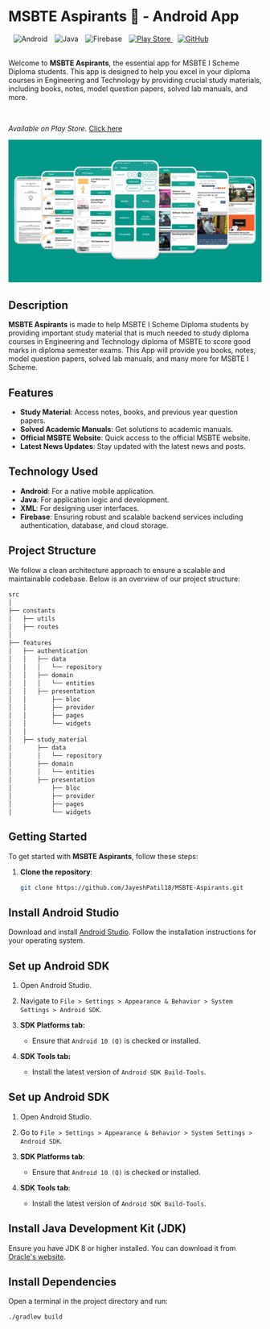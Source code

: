 <div align="left">
  <h1>MSBTE Aspirants 🚀 - Android App</h1>
  <img alt="Android" src="https://img.shields.io/badge/Android-3DDC84?style=for-the-badge&logo=android&logoColor=white" style="margin-left: 10px;">
  <img alt="Java" src="https://img.shields.io/badge/Java-007396?style=for-the-badge&logo=java&logoColor=white" style="margin-left: 10px;">
  <img alt="Firebase" src="https://img.shields.io/badge/Firebase-FFCA28?style=for-the-badge&logo=firebase&logoColor=black" style="margin-left: 10px;">
  <a href="https://play.google.com/store/apps/details?id=com.msbteapp.msbtewallah">
    <img alt="Play Store" src="https://img.shields.io/badge/Google_Play-34A853?style=for-the-badge&logo=google-play&logoColor=white" style="margin-left: 10px;">
  </a>
  <a href="https://github.com/JayeshPatil18/MSBTE-Aspirants">
    <img alt="GitHub" src="https://img.shields.io/badge/GitHub-181717?style=for-the-badge&logo=github&logoColor=white" style="margin-left: 10px;">
  </a>
</div>
</br>

Welcome to **MSBTE Aspirants**, the essential app for MSBTE I Scheme Diploma students. This app is designed to help you excel in your diploma courses in Engineering and Technology by providing crucial study materials, including books, notes, model question papers, solved lab manuals, and more.

</br>

*Available on Play Store.* [Click here](https://play.google.com/store/apps/details?id=com.msbteapp.msbtewallah)

![Available](https://github.com/JayeshPatil18/MSBTE-Aspirants/blob/master/msbte-aspirants.png)

## Description

**MSBTE Aspirants** is made to help MSBTE I Scheme Diploma students by providing important study material that is much needed to study diploma courses in Engineering and Technology diploma of MSBTE to score good marks in diploma semester exams. This App will provide you books, notes, model question papers, solved lab manuals, and many more for MSBTE I Scheme.

## Features

- **Study Material**: Access notes, books, and previous year question papers.
- **Solved Academic Manuals**: Get solutions to academic manuals.
- **Official MSBTE Website**: Quick access to the official MSBTE website.
- **Latest News Updates**: Stay updated with the latest news and posts.

## Technology Used

- **Android**: For a native mobile application.
- **Java**: For application logic and development.
- **XML**: For designing user interfaces.
- **Firebase**: Ensuring robust and scalable backend services including authentication, database, and cloud storage.

## Project Structure

We follow a clean architecture approach to ensure a scalable and maintainable codebase. Below is an overview of our project structure:

```plaintext
src
│
├── constants
│   ├── utils
│   ├── routes
│
├── features
│   ├── authentication
│   │   ├── data
│   │   │   └── repository
│   │   ├── domain
│   │   │   └── entities
│   │   ├── presentation
│   │       ├── bloc
│   │       ├── provider
│   │       ├── pages
│   │       └── widgets
│   │
│   ├── study_material
│       ├── data
│       │   └── repository
│       ├── domain
│       │   └── entities
│       ├── presentation
│           ├── bloc
│           ├── provider
│           ├── pages
│           └── widgets
```

## Getting Started

To get started with **MSBTE Aspirants**, follow these steps:

1. **Clone the repository**:
   ```bash
   git clone https://github.com/JayeshPatil18/MSBTE-Aspirants.git
   
## Install Android Studio

Download and install [Android Studio](https://developer.android.com/studio). Follow the installation instructions for your operating system.

## Set up Android SDK

1. Open Android Studio.
2. Navigate to `File > Settings > Appearance & Behavior > System Settings > Android SDK`.
3. **SDK Platforms tab:**
   - Ensure that `Android 10 (Q)` is checked or installed.
   
4. **SDK Tools tab:**
   - Install the latest version of `Android SDK Build-Tools`.

## Set up Android SDK

1. Open Android Studio.
2. Go to `File > Settings > Appearance & Behavior > System Settings > Android SDK`.
3. **SDK Platforms tab**:
   - Ensure that `Android 10 (Q)` is checked or installed.

4. **SDK Tools tab**:
   - Install the latest version of `Android SDK Build-Tools`.

## Install Java Development Kit (JDK)

Ensure you have JDK 8 or higher installed. You can download it from [Oracle's website](https://www.oracle.com/java/technologies/javase-downloads.html).


## Install Dependencies

Open a terminal in the project directory and run:

```bash
./gradlew build
